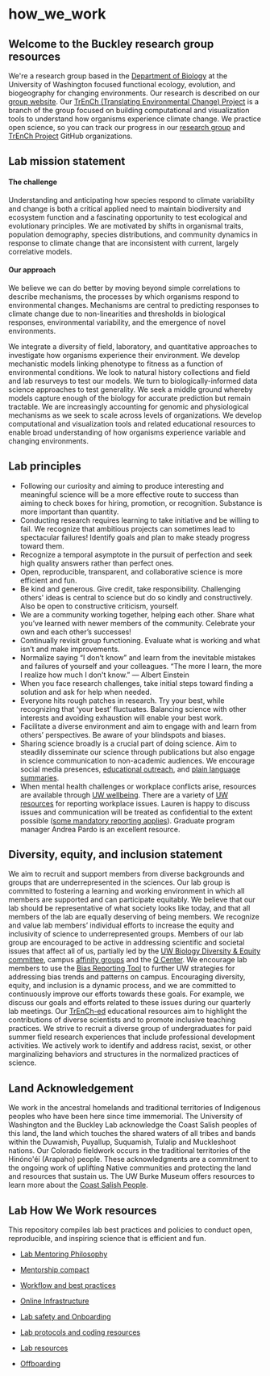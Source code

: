 # how_we_work
## Welcome to the Buckley research group resources
We're a research group based in the [Department of Biology](https://www.biology.washington.edu/) at the University of Washington focused functional ecology, evolution, and biogeography for changing environments.  Our research is described on our [group website](http://faculty.washington.edu/lbuckley/). Our [TrEnCh (Translating Environmental Change) Project](https://www.trenchproject.com/) is a branch of the group focused on building computational and visualization tools to understand how organisms experience climate change. We practice open science, so you can track our progress in our [research group](https://github.com/HuckleyLab) and [TrEnCh Project](https://github.com/trenchproject) GitHub organizations. 

## Lab mission statement
#### The challenge
Understanding and anticipating how species respond to climate variability and change is both a critical applied need to maintain biodiversity and ecosystem function and a fascinating opportunity to test ecological and evolutionary principles. We are motivated by shifts in organismal traits, population demography, species distributions, and community dynamics in response to climate change that are inconsistent with current, largely correlative models.

#### Our approach
We believe we can do better by moving beyond simple correlations to describe mechanisms, the processes by which organisms respond to environmental changes. Mechanisms are central to predicting responses to climate change due to non-linearities and thresholds in biological responses, environmental variability, and the emergence of novel environments. 

We integrate a diversity of field, laboratory, and quantitative approaches to investigate how organisms experience their environment. We develop mechanistic models linking phenotype to fitness as a function of environmental conditions. We look to natural history collections and field and lab resurveys to test our models. We turn to biologically-informed data science approaches to test generality. We seek a middle ground whereby models capture enough of the biology for accurate prediction but remain tractable. We are increasingly accounting for genomic and physiological mechanisms as we seek to scale across levels of organizations. We develop computational and visualization tools and related educational resources to enable broad understanding of how organisms experience variable and changing environments. 


## Lab principles
* Following our curiosity and aiming to produce interesting and meaningful science will be a more effective route to success than aiming to check boxes for hiring, promotion, or recognition. Substance is more important than quantity.
* Conducting research requires learning to take initiative and be willing to fail. We recognize that ambitious projects can sometimes lead to spectacular failures! Identify goals and plan to make steady progress toward them.
* Recognize a temporal asymptote in the pursuit of perfection and seek high quality answers rather than perfect ones.
* Open, reproducible, transparent, and collaborative science is more efficient and fun.
* Be kind and generous. Give credit, take responsibility. Challenging others' ideas is central to science but do so kindly and constructively. Also be open to constructive criticism, yourself.
* We are a community working together, helping each other. Share what you’ve learned with newer members of the community. Celebrate your own and each other’s successes!
* Continually revisit group functioning. Evaluate what is working and what isn’t and make improvements.
* Normalize saying “I don’t know” and learn from the inevitable mistakes and failures of yourself and your colleagues. “The more I learn, the more I realize how much I don't know.” ― Albert Einstein
* When you face research challenges, take initial steps toward finding a solution and ask for help when needed.
* Everyone hits rough patches in research. Try your best, while recognizing that ‘your best’ fluctuates. Balancing science with other interests and avoiding exhaustion will enable your best work.
* Facilitate a diverse environment and aim to engage with and learn from others’ perspectives. Be aware of your blindspots and biases.
* Sharing science broadly is a crucial part of doing science. Aim to steadily disseminate our science through publications but also engage in science communication to non-academic audiences. We encourage social media presences, [educational outreach](http://faculty.washington.edu/lbuckley/?page_id=522), and [plain language summaries](https://www.agu.org/Share-and-Advocate/Share/Community/Plain-language-summary).
* When mental health challenges or workplace conflicts arise, resources are available through [UW wellbeing](https://wellbeing.uw.edu/). There are a variety of [UW resources](https://ap.washington.edu/ahr/working/safety-in-the-workplace/) for reporting workplace issues. Lauren is happy to discuss issues and communication will be treated as confidential to the extent possible ([some mandatory reporting applies](https://ap.washington.edu/ahr/working/safety-in-the-workplace/)). Graduate program manager Andrea Pardo is an excellent resource.

## Diversity, equity, and inclusion statement
We aim to recruit and support members from diverse backgrounds and groups that are underrepresented in the sciences. Our lab group is committed to fostering a learning and working environment in which all members are supported and can participate equitably. We believe that our lab should be representative of what society looks like today, and that all members of the lab are equally deserving of being members. We recognize and value lab members’ individual efforts to increase the equity and inclusivity of science to underrepresented groups. Members of our lab group are encouraged to be active in addressing scientific and societal issues that affect all of us, partially led by the [UW Biology Diversity & Equity committee](https://www.biology.washington.edu/about-us/diversity-in-biology), campus [affinity groups](https://www.washington.edu/diversity/staffdiv/) and the [Q Center](https://sites.uw.edu/qcenter/). We encourage lab members to use the [Bias Reporting Tool]() to further UW strategies for addressing bias trends and patterns on campus. Encouraging diversity, equity, and inclusion is a dynamic process, and we are committed to continuously improve our efforts towards these goals. For example, we discuss our goals and efforts related to these issues during our quarterly lab meetings. Our [TrEnCh-ed](https://trench-ed.trenchproject.com/) educational resources aim to highlight the contributions of diverse scientists and to promote inclusive teaching practices. We strive to recruit a diverse group of undergraduates for paid summer field research experiences that include professional development activities. We actively work to identify and address racist, sexist, or other marginalizing behaviors and structures in the normalized practices of science.

## Land Acknowledgement 
We work in the ancestral homelands and traditional territories of Indigenous peoples who have been here since time immemorial.  The University of Washington and the Buckley Lab acknowledge the Coast Salish peoples of this land, the land which touches the shared waters of all tribes and bands within the Duwamish, Puyallup, Suquamish, Tulalip and Muckleshoot nations. Our Colorado fieldwork occurs in the traditional territories of the Hinóno'éí (Arapaho) people. These acknowledgments are a commitment to the ongoing work of uplifting Native communities and protecting the land and resources that sustain us. The UW Burke Museum offers resources to learn more about the [Coast Salish People](https://www.burkemuseum.org/collections-and-research/culture/contemporary-culture/coast-salish-art/coast-salish-people).

## Lab How We Work resources

This repository compiles lab best practices and policies to conduct open, reproducible, and inspiring science that is efficient and fun.

* [Lab Mentoring Philosophy](https://github.com/HuckleyLab/how_we_work/blob/master/MentoringPhilosophy.md)

* [Mentorship compact](https://github.com/HuckleyLab/how_we_work/blob/master/MentoringCompact.md)

* [Workflow and best practices](https://github.com/HuckleyLab/how_we_work/blob/master/WorkFlowAndBestPractices.md)

* [Online Infrastructure](https://github.com/HuckleyLab/how_we_work/blob/master/OnlineInfrastructure.md)

* [Lab safety and Onboarding](https://github.com/HuckleyLab/how_we_work/blob/master/SafetyAndOnboarding.md)

* [Lab protocols and coding resources](https://github.com/HuckleyLab/how_we_work/blob/master/ProtocolsCoding.md)

* [Lab resources](https://github.com/HuckleyLab/how_we_work/blob/master/LabResources.md)

* [Offboarding](https://github.com/HuckleyLab/how_we_work/blob/master/Offboarding.md)


